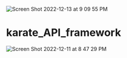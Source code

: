 ![Screen Shot 2022-12-13 at 9 09 55 PM](https://user-images.githubusercontent.com/102100893/207496529-159abe6c-f47e-482b-9dfb-f06090c04826.png)
# karate_API_framework
![Screen Shot 2022-12-11 at 8 47 29 PM](https://user-images.githubusercontent.com/102100893/206950116-df91e854-fce5-43d9-8895-66ad2173bf06.png)

